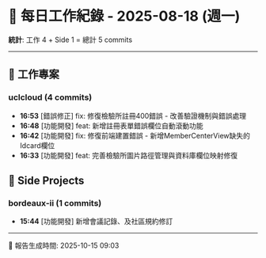 # 📅 每日工作紀錄 - 2025-08-18 (週一)

**統計**: 工作 4 + Side 1 = 總計 5 commits

---

## 💼 工作專案

### uclcloud (4 commits)

- **16:53** [錯誤修正] fix: 修復檢驗所註冊400錯誤 - 改善驗證機制與錯誤處理
- **16:48** [功能開發] feat: 新增註冊表單錯誤欄位自動滾動功能
- **16:42** [功能開發] fix: 修復前端建置錯誤 - 新增MemberCenterView缺失的Idcard欄位
- **16:33** [功能開發] feat: 完善檢驗所圖片路徑管理與資料庫欄位映射修復

## 🎨 Side Projects

### bordeaux-ii (1 commits)

- **15:44** [功能開發] 新增會議記錄、及社區規約修訂

---

📅 報告生成時間: 2025-10-15 09:03
